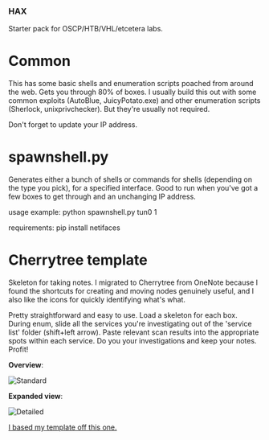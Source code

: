 ### HAX
Starter pack for OSCP/HTB/VHL/etcetera labs.

# Common 
This has some basic shells and enumeration scripts poached from around the web. Gets you through 80% of boxes. I usually build this out with some common exploits (AutoBlue, JuicyPotato.exe) and other enumeration scripts (Sherlock, unixprivchecker). But they're usually not required.

Don't forget to update your IP address.

# spawnshell.py 

Generates either a bunch of shells or commands for shells (depending on the type you pick), for a specified interface. Good to run when you've got a few boxes to get through and an unchanging IP address.

usage example: python spawnshell.py tun0 1

requirements: pip install netifaces

# Cherrytree template

Skeleton for taking notes. I migrated to Cherrytree from OneNote because I found the shortcuts for creating and moving nodes genuinely useful, and I also like the icons for quickly identifying what's what. 

Pretty straightforward and easy to use. Load a skeleton for each box. During enum, slide all the services you're investigating out of the 'service list' folder (shift+left arrow). Paste relevant scan results into the appropriate spots within each service. Do you your investigations and keep your notes. Profit!

**Overview**:

![Standard](https://github.com/unmeg/hax/blob/master/screenshots/basic.PNG)

**Expanded view**:

![Detailed](https://github.com/unmeg/hax/blob/master/screenshots/expanded.PNG)

[I based my template off this one.](https://411hall.github.io/assets/files/CTF_template.ctb)
